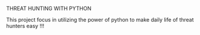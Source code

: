 THREAT HUNTING WITH PYTHON 

This project focus in utilizing the power of python to make daily life of threat hunters easy !!! 
